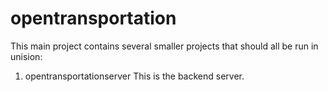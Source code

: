 # opentransportation

This main project contains several smaller projects that should all be run in unision:

1) opentransportationserver
   This is the backend server.
   
   
   
